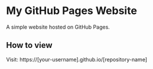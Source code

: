 # My GitHub Pages Website

A simple website hosted on GitHub Pages.

## How to view

Visit: https://[your-username].github.io/[repository-name]